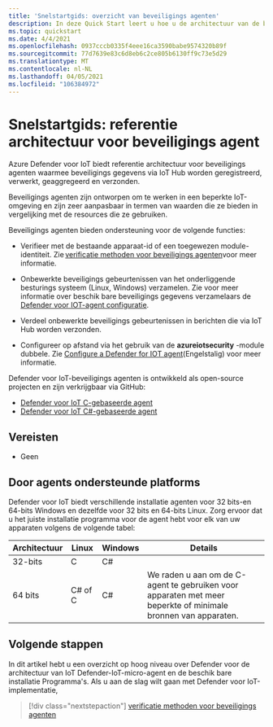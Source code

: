 ```yaml
---
title: 'Snelstartgids: overzicht van beveiligings agenten'
description: In deze Quick Start leert u hoe u de architectuur van de beveiligings agent begrijpt voor de agents die worden gebruikt in de Azure Defender voor IoT-service.
ms.topic: quickstart
ms.date: 4/4/2021
ms.openlocfilehash: 0937cccb0335f4eee16ca3590babe9574320b89f
ms.sourcegitcommit: 77d7639e83c6d8eb6c2ce805b6130ff9c73e5d29
ms.translationtype: MT
ms.contentlocale: nl-NL
ms.lasthandoff: 04/05/2021
ms.locfileid: "106384972"
---
```

# <a name="quickstart-security-agent-reference-architecture"></a>Snelstartgids: referentie architectuur voor beveiligings agent

Azure Defender voor IoT biedt referentie architectuur voor beveiligings agenten waarmee beveiligings gegevens via IoT Hub worden geregistreerd, verwerkt, geaggregeerd en verzonden.

Beveiligings agenten zijn ontworpen om te werken in een beperkte IoT-omgeving en zijn zeer aanpasbaar in termen van waarden die ze bieden in vergelijking met de resources die ze gebruiken.

Beveiligings agenten bieden ondersteuning voor de volgende functies:

- Verifieer met de bestaande apparaat-id of een toegewezen module-identiteit. Zie [verificatie methoden voor beveiligings agenten](concept-security-agent-authentication-methods.md)voor meer informatie.

- Onbewerkte beveiligings gebeurtenissen van het onderliggende besturings systeem (Linux, Windows) verzamelen. Zie voor meer informatie over beschik bare beveiligings gegevens verzamelaars de [Defender voor IOT-agent configuratie](how-to-agent-configuration.md).

- Verdeel onbewerkte beveiligings gebeurtenissen in berichten die via IoT Hub worden verzonden.

- Configureer op afstand via het gebruik van de **azureiotsecurity** -module dubbele. Zie [Configure a Defender for IOT agent](how-to-agent-configuration.md)(Engelstalig) voor meer informatie.

Defender voor IoT-beveiligings agenten is ontwikkeld als open-source projecten en zijn verkrijgbaar via GitHub:

- [Defender voor IoT C-gebaseerde agent](https://github.com/Azure/Azure-IoT-Security-Agent-C)
- [Defender voor IoT C#-gebaseerde agent](https://github.com/Azure/Azure-IoT-Security-Agent-CS)

## <a name="prerequisites"></a>Vereisten

- Geen

## <a name="agent-supported-platforms"></a>Door agents ondersteunde platforms

Defender voor IoT biedt verschillende installatie agenten voor 32 bits-en 64-bits Windows en dezelfde voor 32 bits en 64-bits Linux. Zorg ervoor dat u het juiste installatie programma voor de agent hebt voor elk van uw apparaten volgens de volgende tabel:

| Architectuur | Linux | Windows | Details |
|--|--|--|--|
| 32-bits | C | C# |  |
| 64 bits | C# of C | C# | We raden u aan om de C-agent te gebruiken voor apparaten met meer beperkte of minimale bronnen van apparaten. |


## <a name="next-steps"></a>Volgende stappen

In dit artikel hebt u een overzicht op hoog niveau over Defender voor de architectuur van IoT Defender-IoT-micro-agent en de beschik bare installatie Programma's.
Als u aan de slag wilt gaan met Defender voor IoT-implementatie, 

> [!div class="nextstepaction"]
> [verificatie methoden voor beveiligings agenten](concept-security-agent-authentication-methods.md)
